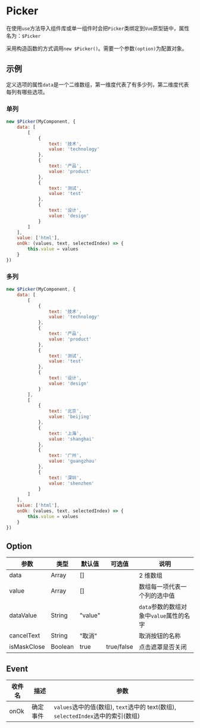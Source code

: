 # Picker

在使用`use`方法导入组件库或单一组件时会把`Picker`类绑定到`Vue`原型链中，属性名为：`$Picker`

采用构造函数的方式调用`new $Picker()`。需要一个参数`(option)`为配置对象。

## 示例

定义选项的属性`data`是一个二维数组，第一维度代表了有多少列，第二维度代表每列有哪些选项。

### 单列

```javascript
new $Picker(MyComponent, {
	data: [
		[
			{
				text: '技术',
				value: 'technology'
			},
			{
				text: '产品',
				value: 'product'
			},
			{
				text: '测试',
				value: 'test'
			},
			{
				text: '设计',
				value: 'design'
			}
		]
	],
	value: ['html'],
	onOk: (values, text, selectedIndex) => {
		this.value = values
	}
})
```

### 多列

```javascript
new $Picker(MyComponent, {
	data: [
		[
			{
				text: '技术',
				value: 'technology'
			},
			{
				text: '产品',
				value: 'product'
			},
			{
				text: '测试',
				value: 'test'
			},
			{
				text: '设计',
				value: 'design'
			}
		],
		[
			{
				text: '北京',
				value: 'beijing'
			},
			{
				text: '上海',
				value: 'shanghai'
			},
			{
				text: '广州',
				value: 'guangzhou'
			},
			{
				text: '深圳',
				value: 'shenzhen'
			}
		]
	],
	value: ['html'],
	onOk: (values, text, selectedIndex) => {
		this.value = values
	}
})
```

## Option

| 参数        | 类型    | 默认值  | 可选值     | 说明                                    |
| ----------- | ------- | ------- | ---------- | --------------------------------------- |
| data        | Array   | []      |            | 2 维数组                                |
| value       | Array   | []      |            | 数组每一项代表一个列的选中值            |
| dataValue   | String  | "value" |            | `data`参数的数组对象中`value`属性的名字 |
| cancelText  | String  | "取消"  |            | 取消按钮的名称                          |
| isMaskClose | Boolean | true    | true/false | 点击遮罩是否关闭                        |

## Event

| 收件名 | 描述     | 参数                                                                             |
| ------ | -------- | -------------------------------------------------------------------------------- |
| onOk   | 确定事件 | `values`选中的值(数组), `text`选中的 text(数组), `selectedIndex`选中的索引(数组) |
